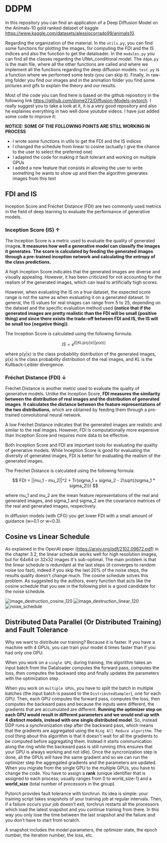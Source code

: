 # DDPM

In this repository you can find an application of a Deep Diffusion Model on the Animals-10 gold ranked dataset of kaggle https://www.kaggle.com/datasets/alessiocorrado99/animals10. 

Regarding the organization of the material. In the `utils.py`, you can find some functions for plotting the images, for computing the FDI and the IS indices and also the function to get the dataloader. In the `modules.py` you can find all the classes regarding the UNet_conditional model. The `ddpm.py` is the main file, where all the other functions are called and where we implement all the functions regarding the deep diffusion models. `test.py` is a function where we performed some tests (you can skip it). Finally, in raw-img folder you find our images and in the animation folder you find some pictures and gifs to explain the theory and our results.

Most of the code you can find here is based on the github repository in the following link https://github.com/dome272/Diffusion-Models-pytorch. I really suggest you to take a look at it, it is a very good repository and also he explaines everything in two well done youtube videos. I have just added some code to improve it:

**NOTICE: SOME OF THE FOLLOWING POINTS ARE STILL WORKING IN PROCESS**

* I wrote some functions in utils to get the FDI and the IS indices
* I changed the schedule from linear to cosine (actually I give the chance to the user to select the preferred one)
* I adapted the code for making it fault tolerant and working on multiple GPUs
* I added a new feature that consists in allowing the user to write something he wants to show up and then the algorithm generates images from this text


## FDI and IS

Inception Score and Fréchet Distance (FDI) are two commonly used metrics in the field of deep learning to evaluate the performance of generative models.

### Inception Score (IS) **↑**

The Inception Score is a metric used to evaluate the quality of generated image**s. It measures how well a generative model can classify the images it generates**. **The score is calculated by feeding the generated images through a pre-trained inception network and calculating the entropy of the class predictions.**

A high Inception Score indicates that the generated images are diverse and visually appealing. However, it has been criticized for not accounting for the realism of the generated images, which can lead to artificially high scores.

However, when evaluating the IS on a true dataset, the expected score range is not the same as when evaluating it on a generated dataset. In general, the IS values for real images can range from 5 to 25, depending on the dataset and the specific evaluation method used **(notice that if the generated images are pretty realistic than the FDI will be small (positive thing) and since there exists the trade-off between FDI and IS, the IS will be small too (negative thing))**.

The Inception Score is calculated using the following formula:

$$
IS = e^{E[KL(p(y|x) || p(x))]}
$$

where p(y|x) is the class probability distribution of the generated images, p(x) is the class probability distribution of the real images, and KL is the Kullback-Leibler divergence.

### Fréchet Distance (FDI) **↓**

Fréchet Distance is another metric used to evaluate the quality of generative models. Unlike the Inception Score, **FDI measures the similarity between the distribution of real images and the distribution of generated images**. **It calculates the distance between the feature representations of the two distributions,** which are obtained by feeding them through a pre-trained convolutional neural network.

A low Fréchet Distance indicates that the generated images are realistic and similar to the real images. However, FDI is computationally more expensive than Inception Score and requires more data to be effective.

Both Inception Score and FDI are important tools for evaluating the quality of generative models. While Inception Score is good for evaluating the diversity of generated images, FDI is better for evaluating the realism of the generated images.

The Fréchet Distance is calculated using the following formula:

$$
FDI = ||mu_1 - mu_2||^2 + Tr(sigma_1 + sigma_2 - 2\sqrt{(sigma_1 * sigma_2)})
$$

where mu_1 and mu_2 are the mean feature representations of the real and generated images, and sigma_1 and sigma_2 are the covariance matrices of the real and generated images, respectively.

In diffusion models (with CFG) you get lower FDI with a small amount of guidance (w=0.1 or w=0.3).
## Cosine vs Linear Schedule
As explained in the OpenAI paper (https://arxiv.org/pdf/2102.09672.pdf) in the chapter 3.2, the linear schedule works well for high resolution images, but for 64x64 or 32x32 images it's sub-optimal. The main problem is that the linear schedule is redundant at the last steps (it converges to random noise too fast), indeed if you skip the last 20% of the noise steps, the results quality doesn't change much. The cosine schedule solves this problem. As suggested by the authors, every function that acts like the cosine schedule that you see in the following plot is a good candidate for the noise schedule.

![image_destruction_cosine_120](https://user-images.githubusercontent.com/120527637/221417264-40e1726d-f9f3-4232-8988-2f67aeaeefdc.gif)
![image_destruction_linear_120](https://user-images.githubusercontent.com/120527637/221417267-fc369fd4-6ce0-444e-ab99-fa8dd39c03fd.gif)
![noise_schedule](https://user-images.githubusercontent.com/120527637/221417270-60ccca02-7734-474a-a063-b1720b94cd5d.png)


## Distributed Data Parallel (Or Distributed Training) and Fault Tolerance

Why we want to distribute our training? Because it is faster. If you have a machine with 4 GPUs, you can train your model 4 times faster than if you had only one GPU. 

When you work on a `single GPU`, during training, the algorithm takes an input batch from the Dataloader computes the forward pass, computes the loss, then computes the backward step and finally updates the parameters with the optimization step. 

When you work on `multiple GPUs`, you have to split the batch in multiple batches (the input batch is passed to the `DistributedSampler`), one for each GPU. Then, each GPU computes the forward pass, computes the loss, then computes the backward pass and because the inputs were different, the gradients that are accumulated are different. **Running the optimizer step on each GPU would result in different parameters and we would end up with 4 distinct models, instead with one single distributed model**. So, instead DDP runs a synchronization step after the backward pass, which means that the gradients are aggregated using the `Ring All Reduce algorithm`. The cool thing about this algorithm is that it doesn't wait for all the gradients to be computed before aggregating them. Instead it starts communication along the ring while the backward pass is still running (this ensures that your GPU is always working and not idle). Once the syncronization step is done, all the GPUs will have the same gradient and so we can run the optimizer step the aggregated gradients and the parameters are updated.
When you migrate from the single GPU to the multiple GPUs, you have to change the code. You have to assign a **rank** (unique identifier that is assigned to each process; usually ranges from 0 to world_size-1) and a **world_size** (total number of processors in the group). 

Pytorch provides fault tolerance with torchrun. Its idea is simple: your training script takes snapshots of your training job at regular intervals. Then, if a failure occurs your job doesn't exit, torchrun restarts all the processors which load the latest snapshot and you continue training from there. In this way you only lose the time between the last snapshot and the failure and you don't have to start from scratch. 

A snapshot includes the model parameters, the optimizer state, the epoch number, the iteration number, the loss, etc.

